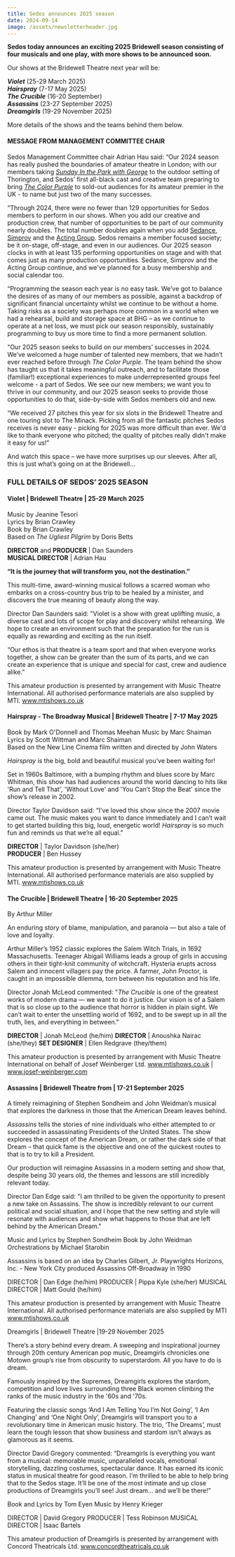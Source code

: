 ```yaml
---
title: Sedos announces 2025 season
date: 2024-09-14
image: /assets/newsletterheader.jpg
---
```

**Sedos today announces an exciting 2025 Bridewell season consisting of four musicals and one play, with more shows to be announced soon.** 

Our shows at the Bridewell Theatre next year will be:

***Violet*** (25-29 March 2025)\
***Hairspray*** (7-17 May 2025)\
***The Crucible*** (16-20 September)\
***Assassins*** (23-27 September 2025)\
***Dreamgirls*** (19-29 November 2025)

More details of the shows and the teams behind them below.

#### **M﻿ESSAGE FROM MANAGEMENT COMMITTEE CHAIR**

Sedos Management Committee chair Adrian Hau said: “Our 2024 season has really pushed the boundaries of amateur theatre in London; with our members taking *[Sunday In the Park with George](https://www.sedos.co.uk/shows/2024-sunday-in-the-park-with-george)* to the outdoor setting of Thorington, and Sedos’ first all-black cast and creative team preparing to bring *[The Color Purple](https://www.sedos.co.uk/shows/2024-the-color-purple)* to sold-out audiences for its amateur premier in the UK - to name but just two of the many successes.

“Through 2024, there were no fewer than 129 opportunities for Sedos members to perform in our shows. When you add our creative and production crew, that number of opportunities to be part of our community nearly doubles. The total number doubles again when you add [Sedance](https://www.sedos.co.uk/regular-events/sedance), [Simprov](https://www.sedos.co.uk/regular-events/simprov) and the [Acting Group](https://www.sedos.co.uk/regular-events/acting-group). Sedos remains a member focused society; be it on-stage, off-stage, and even in our audiences. Our 2025 season clocks in with at least 135 performing opportunities on stage and with that comes just as many production opportunities. Sedance, Simprov and the Acting Group continue, and we've planned for a busy membership and social calendar too. 

“Programming the season each year is no easy task. We’ve got to balance the desires of as many of our members as possible, against a backdrop of significant financial uncertainty whilst we continue to be without a home. Taking risks as a society was perhaps more common in a world when we had a rehearsal, build and storage space at BHG – as we continue to operate at a net loss, we must pick our season responsibly, sustainably programming to buy us more time to find a more permanent solution. 

“Our 2025 season seeks to build on our members’ successes in 2024. We’ve welcomed a huge number of talented new members, that we hadn’t ever reached before through *The Color Purple*. The team behind the show has taught us that it takes meaningful outreach, and to facilitate those (familiar!) exceptional experiences to make underrepresented groups feel welcome - a part of Sedos. We see our new members; we want you to thrive in our community, and our 2025 season seeks to provide those opportunities to do that, side-by-side with Sedos members old and new.

“We received 27 pitches this year for six slots in the Bridewell Theatre and one touring slot to The Minack. Picking from all the fantastic pitches Sedos receives is never easy - picking for 2025 was more difficult than ever. We'd like to thank everyone who pitched; the quality of pitches really didn't make it easy for us!”

And watch this space – we have more surprises up our sleeves. After all, this is just what’s going on at the Bridewell...

### **FULL DETAILS OF SEDOS’ 2025 SEASON**

#### Violet | Bridewell Theatre | 25-29 March 2025

Music by Jeanine Tesori\
Lyrics by Brian Crawley\
Book by Brian Crawley\
Based on *The Ugliest Pilgrim* by Doris Betts

**DIRECTOR** and **PRODUCER** | Dan Saunders\
**MUSICAL DIRECTOR** | Adrian Hau

**“It is the journey that will transform you, not the destination.”**

This multi-time, award-winning musical follows a scarred woman who embarks on a cross-country bus trip to be healed by a minister, and discovers the true meaning of beauty along the way.

Director Dan Saunders said: "Violet is a show with great uplifting music, a diverse cast and lots of scope for play and discovery whilst rehearsing. We hope to create an environment such that the preparation for the run is equally as rewarding and exciting as the run itself. 

“Our ethos is that theatre is a team sport and that when everyone works together, a show can be greater than the sum of its parts, and we can create an experience that is unique and special for cast, crew and audience alike.”

This amateur production is presented by arrangement with Music Theatre International. All authorised performance materials are also supplied by MTI. www.mtishows.co.uk

#### **Hairspray - The Broadway Musical | Bridewell Theatre | 7-17 May 2025**

Book by Mark O'Donnell and Thomas Meehan 
Music by Marc Shaiman
Lyrics by Scott Wittman and Marc Shaiman\
Based on the New Line Cinema film written and directed by John Waters

*Hairspray* is the big, bold and beautiful musical you’ve been waiting for!

 Set in 1960s Baltimore, with a bumping rhythm and blues score by Marc Whitman, this show has had audiences around the world dancing to hits like 'Run and Tell That', 'Without Love' and 'You Can’t Stop the Beat' since the show’s release in 2002.

Director Taylor Davidson said: “I’ve loved this show since the 2007 movie came out. The music makes you want to dance immediately and I can’t wait to get started building this big, loud, energetic world! *Hairspray* is so much fun and reminds us that we’re all equal."

**DIRECTOR** | Taylor Davidson (she/her)\
**PRODUCER** | Ben Hussey

This amateur production is presented by arrangement with Music Theatre International. All authorised performance materials are also supplied by MTI. www.mtishows.co.uk

#### The Crucible | Bridewell Theatre | 16-20 September 2025

By Arthur Miller 

An enduring story of blame, manipulation, and paranoia — but also a tale of love and loyalty. 

Arthur Miller’s 1952 classic explores the Salem Witch Trials, in 1692 Massachusetts. Teenager Abigail Williams leads a group of girls in accusing others in their tight-knit community of witchcraft. Hysteria erupts across Salem and innocent villagers pay the price. A farmer, John Proctor, is caught in an impossible dilemma, torn between his reputation and his life. 

Director Jonah McLeod commented: "*The Crucible* is one of the greatest works of modern drama — we want to do it justice. Our vision is of a Salem that is so close up to the audience that horror is hidden in plain sight. We can’t wait to enter the unsettling world of 1692, and to be swept up in all the truth, lies, and everything in between."

**DIRECTOR** | Jonah McLeod (he/him)
**DIRECTOR** | Anoushka Nairac (she/they)
**SET DESIGNER** | Ellen Redgrave (they/them)

This amateur production is presented by arrangement with Music Theatre International on behalf of Josef Weinberger Ltd. www.mtishows.co.uk | www.josef-weinberger.com

#### Assassins | Bridewell Theatre from | 17-21 September 2025

A timely reimagining of Stephen Sondheim and John Weidman’s musical that explores the darkness in those that the American Dream leaves behind. 

*Assassins* tells the stories of nine individuals who either attempted to or succeeded in assassinating Presidents of the United States. The show explores the concept of the American Dream, or rather the dark side of that Dream – that quick fame is the objective and one of the quickest routes to that is to try to kill a President. 

Our production will reimagine Assassins in a modern setting and show that, despite being 30 years old, the themes and lessons are still incredibly relevant today.

Director Dan Edge said: "I am thrilled to be given the opportunity to present a new take on Assassins. The show is incredibly relevant to our current political and social situation, and I hope that the new setting and style will resonate with audiences and show what happens to those that are left behind by the American Dream."

Music and Lyrics by Stephen Sondheim 
Book by John Weidman
Orchestrations by Michael Starobin

Assassins is based on an idea by Charles Gilbert, Jr.
Playwrights Horizons, Inc. - New York City produced Assassins Off-Broadway in 1990

DIRECTOR | Dan Edge (he/him)
PRODUCER | Pippa Kyle (she/her)
MUSICAL DIRECTOR | Matt Gould (he/him)

This amateur production is presented by arrangement with Music Theatre International. All authorised performance materials are also supplied by MTI www.mtishows.co.uk

Dreamgirls | Bridewell Theatre |19-29 November 2025

There’s a story behind every dream. A sweeping and inspirational journey through 20th century American pop music, Dreamgirls chronicles one Motown group’s rise from obscurity to superstardom. All you have to do is dream.

Famously inspired by the Supremes, Dreamgirls explores the stardom, competition and love lives surrounding three Black women climbing the ranks of the music industry in the '60s and '70s. 

Featuring the classic songs ‘And I Am Telling You I’m Not Going’, ‘I Am Changing’ and ‘One Night Only’, Dreamgirls will transport you to a revolutionary time in American music history. 
The trio, ‘The Dreams’, must learn the tough lesson that show business and stardom isn’t always as glamorous as it seems.

Director David Gregory commented: “Dreamgirls is everything you want from a musical: memorable music, unparalleled vocals, emotional storytelling, dazzling costumes, spectacular dance. It has earned its iconic status in musical theatre for good reason. I’m thrilled to be able to help bring that to the Sedos stage. It’ll be one of the most intimate and up close productions of Dreamgirls you’ll see! Just dream… and we’ll be there!”

Book and Lyrics by Tom Eyen Music by Henry Krieger 

DIRECTOR | David Gregory
PRODUCER | Tess Robinson
MUSICAL DIRECTOR | Isaac Bartels

This amateur production of Dreamgirls is presented by arrangement with Concord Theatricals Ltd. www.concordtheatricals.co.uk